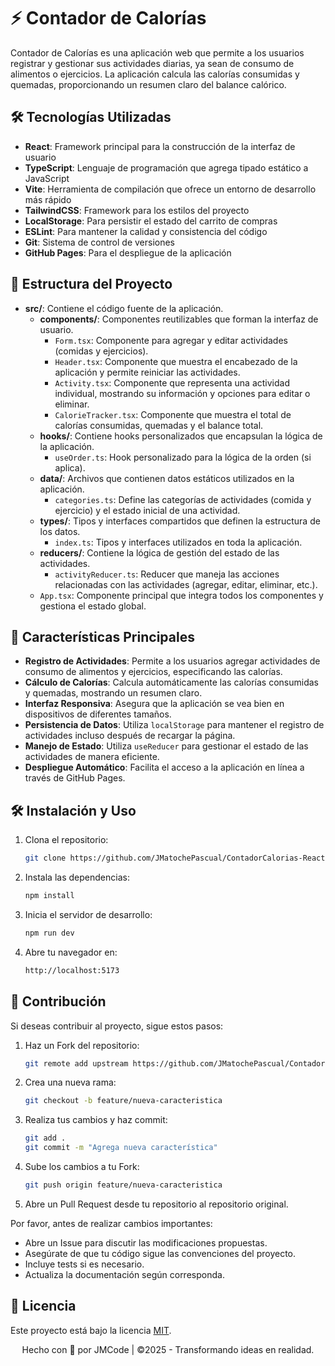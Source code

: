 # ⚡️ Contador de Calorías

Contador de Calorías es una aplicación web que permite a los usuarios registrar y gestionar sus actividades diarias, ya sean de consumo de alimentos o ejercicios. La aplicación calcula las calorías consumidas y quemadas, proporcionando un resumen claro del balance calórico.

## 🛠️ Tecnologías Utilizadas

- **React**: Framework principal para la construcción de la interfaz de usuario
- **TypeScript**: Lenguaje de programación que agrega tipado estático a JavaScript
- **Vite**: Herramienta de compilación que ofrece un entorno de desarrollo más rápido
- **TailwindCSS**: Framework para los estilos del proyecto
- **LocalStorage**: Para persistir el estado del carrito de compras
- **ESLint**: Para mantener la calidad y consistencia del código
- **Git**: Sistema de control de versiones
- **GitHub Pages**: Para el despliegue de la aplicación

## 📁 Estructura del Proyecto

- **src/**: Contiene el código fuente de la aplicación.
  - **components/**: Componentes reutilizables que forman la interfaz de usuario.
    - `Form.tsx`: Componente para agregar y editar actividades (comidas y ejercicios).
    - `Header.tsx`: Componente que muestra el encabezado de la aplicación y permite reiniciar las actividades.
    - `Activity.tsx`: Componente que representa una actividad individual, mostrando su información y opciones para editar o eliminar.
    - `CalorieTracker.tsx`: Componente que muestra el total de calorías consumidas, quemadas y el balance total.
  - **hooks/**: Contiene hooks personalizados que encapsulan la lógica de la aplicación.
    - `useOrder.ts`: Hook personalizado para la lógica de la orden (si aplica).
  - **data/**: Archivos que contienen datos estáticos utilizados en la aplicación.
    - `categories.ts`: Define las categorías de actividades (comida y ejercicio) y el estado inicial de una actividad.
  - **types/**: Tipos y interfaces compartidos que definen la estructura de los datos.
    - `index.ts`: Tipos y interfaces utilizados en toda la aplicación.
  - **reducers/**: Contiene la lógica de gestión del estado de las actividades.
    - `activityReducer.ts`: Reducer que maneja las acciones relacionadas con las actividades (agregar, editar, eliminar, etc.).
  - `App.tsx`: Componente principal que integra todos los componentes y gestiona el estado global.

## 🚀 Características Principales

- **Registro de Actividades**: Permite a los usuarios agregar actividades de consumo de alimentos y ejercicios, especificando las calorías.
- **Cálculo de Calorías**: Calcula automáticamente las calorías consumidas y quemadas, mostrando un resumen claro.
- **Interfaz Responsiva**: Asegura que la aplicación se vea bien en dispositivos de diferentes tamaños.
- **Persistencia de Datos**: Utiliza `localStorage` para mantener el registro de actividades incluso después de recargar la página.
- **Manejo de Estado**: Utiliza `useReducer` para gestionar el estado de las actividades de manera eficiente.
- **Despliegue Automático**: Facilita el acceso a la aplicación en línea a través de GitHub Pages.

## 🛠️ Instalación y Uso

1. Clona el repositorio:

   ```bash
   git clone https://github.com/JMatochePascual/ContadorCalorias-React-TS.git
   ```

2. Instala las dependencias:

   ```bash
   npm install
   ```

3. Inicia el servidor de desarrollo:

   ```bash
   npm run dev
   ```

4. Abre tu navegador en:
   ```bash
   http://localhost:5173
   ```

## 🤝 Contribución

Si deseas contribuir al proyecto, sigue estos pasos:

1. Haz un Fork del repositorio:

   ```bash
   git remote add upstream https://github.com/JMatochePascual/ContadorCalorias-React-TS.git
   ```

2. Crea una nueva rama:

   ```bash
   git checkout -b feature/nueva-caracteristica
   ```

3. Realiza tus cambios y haz commit:

   ```bash
   git add .
   git commit -m "Agrega nueva característica"
   ```

4. Sube los cambios a tu Fork:

   ```bash
   git push origin feature/nueva-caracteristica
   ```

5. Abre un Pull Request desde tu repositorio al repositorio original.

Por favor, antes de realizar cambios importantes:

- Abre un Issue para discutir las modificaciones propuestas.
- Asegúrate de que tu código sigue las convenciones del proyecto.
- Incluye tests si es necesario.
- Actualiza la documentación según corresponda.

## 📝 Licencia

Este proyecto está bajo la licencia [MIT](https://opensource.org/licenses/MIT).

<p style="text-align: center">Hecho con 💚 por JMCode | ©2025 - Transformando ideas en realidad.</p>
